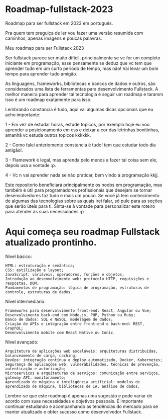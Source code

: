 # Roadmap-fullstack-2023
Roadmap para ser fullstack em 2023 em português.

Pra quem tem preguiça de ler vou fazer uma versão resumida com caminhos, apenas imagens e poucas palavras.

Meu roadmap para ser Fullstack 2023

Ser fullstack parece ser muito dificil, principalmente se vc for um completo iniciante em programação, esse pensamente se deduz que vc tem que aprender tudo em um curto periodo de tempo, mas não! Vai levar um bom tempo para aprender tudo amigão.

As linguagens, frameworks, bibliotecas e bancos de dados e outros, são considerados uma lista de ferramentas para desenvolvimento Fullstack. A melhor maneira para aprender tal tecnologia é seguir um roadmap e taramm isso é um roadmap exatamente para isso.

Lembrando constancia é tudo, aqui vai algumas dicas opcionais que eu acho importante:

1 - Em vez de estudar horas, estude topicos, por exemplo hoje eu vou aprender a posicionamento em css e deixar a cor das letrinhas bonitinhas, amanhã vc estuda outros topicos kkkkkk.

2 - Como falei anteriomente constancia é tudo! tem que estudar todo dia amigão!.

3 - Flamework é legal, mas aprenda pelo menos a fazer tal coisa sem ele, depois usa a vontade :p.

4 - Vc n vai aprender nada se não praticar, bem vindo a programação kkjj.

Este repositorio beneficiará principalmente os noobs em programação, mas também é útil para programadores profissionais que desejam se tornar desenvolvedores  faz tudo e mais um pouco. Se você já tem conhecimento de algumas das tecnologias sobre as quais irei falar, só pule para as seções que serão úteis para ti. Sinta-se à vontade para personalizar este roteiro para atender às suas necessidades :p

# Aqui começa seu roadmap Fullstack atualizado prontinho.

Nível básico:

    HTML: estruturação e semântica;
    CSS: estilização e layout;
    JavaScript: variáveis, operadores, funções e objetos;
    Introdução ao desenvolvimento web: protocolo HTTP, requisições e respostas, DOM;
    Fundamentos de programação: lógica de programação, estruturas de controle, estruturas de dados.

Nível intermediário:

    Frameworks para desenvolvimento front-end: React, Angular ou Vue;
    Desenvolvimento back-end com Node.js, PHP, Python ou Ruby;
    Banco de dados: SQL e NoSQL, modelagem de dados;
    Criação de APIs e integração entre front-end e back-end: REST, GraphQL;
    Desenvolvimento mobile com React Native ou Ionic.

Nível avançado:

    Arquitetura de aplicações web escaláveis: arquiteturas distribuídas, balanceamento de carga, caching;
    DevOps: integração contínua e deploy automatizado, Docker, Kubernetes;
    Segurança de aplicações web: vulnerabilidades, técnicas de prevenção, autenticação e autorização;
    Microserviços e arquiteturas de serviços: comunicação entre serviços, gateway API, monitoramento;
    Aprendizado de máquina e inteligência artificial: modelos de aprendizado de máquina, bibliotecas de IA, análise de dados.

Lembre-se que este roadmap é apenas uma sugestão e pode variar de acordo com suas necessidades e objetivos pessoais. É importante continuar estudando e acompanhando as tendências do mercado para se manter atualizado e obter sucesso como desenvolvedor Fullstack.






